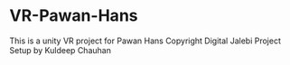 # VR-Pawan-Hans
This is a unity VR project for Pawan Hans Copyright Digital Jalebi
Project Setup by Kuldeep Chauhan
